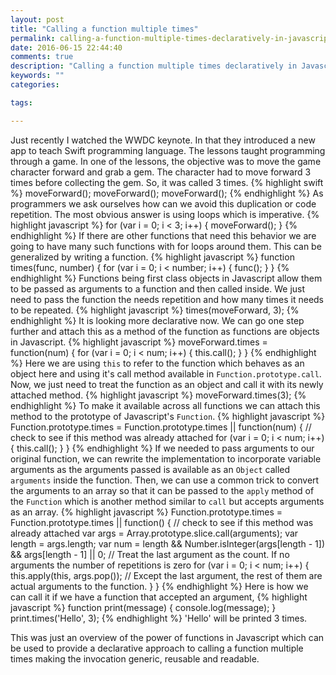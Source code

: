 ```yaml
---
layout: post
title: "Calling a function multiple times"
permalink: calling-a-function-multiple-times-declaratively-in-javascript
date: 2016-06-15 22:44:40
comments: true
description: "Calling a function multiple times declaratively in Javascript"
keywords: ""
categories:

tags:

---
```

Just recently I watched the WWDC keynote. In that they introduced a new app to teach Swift programming language. The lessons taught programming through a game. In one of the lessons, the objective was to move the game character forward and grab a gem. The character had to move forward 3 times before collecting the gem. So, it was called 3 times.
{% highlight swift %}
moveForward();
moveForward();
moveForward();
{% endhighlight %}
As programmers we ask ourselves how can we avoid this duplication or code repetition. The most obvious answer is using loops which is imperative.
{% highlight javascript %}
for (var i = 0; i < 3; i++) {
  moveForward();
}
{% endhighlight %}
If there are other functions that need this behavior we are going to have many such functions with for loops around them. This can be generalized by writing a function.
{% highlight javascript %}
function times(func, number) {
  for (var i = 0; i < number; i++) {
    func();
  }
}
{% endhighlight %}
Functions being first class objects in Javascript allow them to be passed as arguments to a function and then called inside. We just need to pass the function the needs repetition and how many times it needs to be repeated.
{% highlight javascript %}
times(moveForward, 3);
{% endhighlight %}
It is looking more declarative now. We can go one step further and attach this as a method of the function as functions are objects in Javascript.
{% highlight javascript %}
moveForward.times = function(num) {
  for (var i = 0; i < num; i++) {
    this.call();
  }
}
{% endhighlight %}
Here we are using `this` to refer to the function which behaves as an object here and using it's call method available in `Function.prototype.call`. Now, we just need to treat the function as an object and call it with its newly attached method.
{% highlight javascript %}
moveForward.times(3);
{% endhighlight %}
To make it available across all functions we can attach this method to the prototype of Javascript's `Function`.
{% highlight javascript %}
Function.prototype.times = Function.prototype.times || function(num) { // check to see if this method was already attached
  for (var i = 0; i < num; i++) {
    this.call();
  }
}
{% endhighlight %}
If we needed to pass arguments to our original function, we can rewrite the implementation to incorporate variable arguments as the arguments passed is available as an `Object` called `arguments` inside the function. Then, we can use a common trick to convert the arguments to an array so that it can be passed to the `apply` method of the `Function` which is another method similar to `call` but accepts arguments as an array.
{% highlight javascript %}
Function.prototype.times = Function.prototype.times || function() { // check to see if this method was already attached
  var args = Array.prototype.slice.call(arguments);
  var length = args.length;
  var num = length && Number.isInteger(args[length - 1]) && args[length - 1] || 0; // Treat the last argument as the count. If no arguments the number of repetitions is zero
  for (var i = 0; i < num; i++) {
    this.apply(this, args.pop()); // Except the last argument, the rest of them are actual arguments to the function.
  }
}
{% endhighlight %}
Here is how we can call it if we have a function that accepted an argument,
{% highlight javascript %}
function print(message) {
  console.log(message);
}
print.times('Hello', 3);
{% endhighlight %}
'Hello' will be printed 3 times.

This was just an overview of the power of functions in Javascript which can be used to provide a declarative approach to calling a function multiple times making the invocation generic, reusable and readable.
